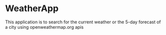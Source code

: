 # WeatherApp
This application is to search for the current weather or the 5-day forecast of a city using openweathermap.org apis
